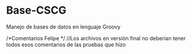 # Base-CSCG
Manejo de bases de datos en lenguaje Groovy

/*Comentarios Felipe */
//Los archivos en versión final no deberian tener todos esos comentarios de las pruebas que hizo
